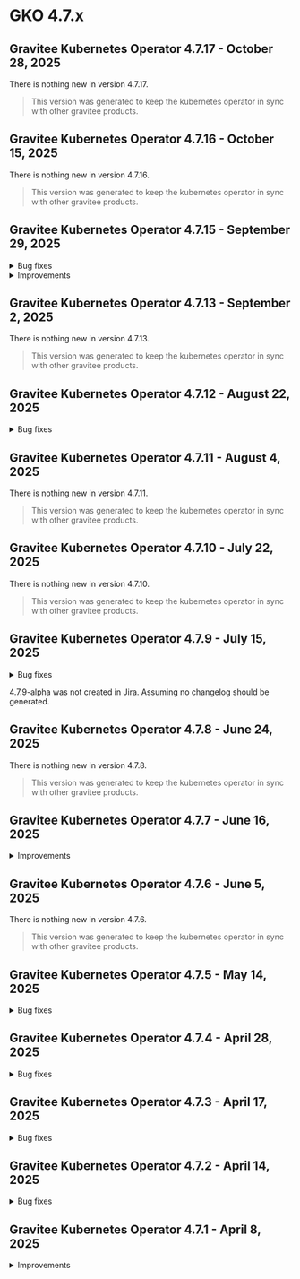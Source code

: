 # GKO 4.7.x

## Gravitee Kubernetes Operator 4.7.17 - October 28, 2025

There is nothing new in version 4.7.17.

> This version was generated to keep the kubernetes operator in sync with other gravitee products.


## Gravitee Kubernetes Operator 4.7.16 - October 15, 2025

There is nothing new in version 4.7.16.

> This version was generated to keep the kubernetes operator in sync with other gravitee products.


## Gravitee Kubernetes Operator 4.7.15 - September 29, 2025
    
<details>
<summary>Bug fixes</summary>

  **GKO**

  * Can't delete SharedPolicyGroup [#10827](https://github.com/gravitee-io/issues/issues/10827)
  * Finalizer of a secret un-referenced by a context don't get removed  on update [#10707](https://github.com/gravitee-io/issues/issues/10707)

</details>


<details>
<summary>Improvements</summary>

  **GKO**

  * Add proxy support for HTTP client [#10830](https://github.com/gravitee-io/issues/issues/10830)

</details>


## Gravitee Kubernetes Operator 4.7.13 - September 2, 2025

There is nothing new in version 4.7.13.

> This version was generated to keep the kubernetes operator in sync with other gravitee products.
> 
## Gravitee Kubernetes Operator 4.7.12 - August 22, 2025
    
<details>
<summary>Bug fixes</summary>

  * GKO-created applications can be deleted through the portal UI [#10651](https://github.com/gravitee-io/issues/issues/10651)
</details>


## Gravitee Kubernetes Operator 4.7.11 - August 4, 2025

There is nothing new in version 4.7.11.

> This version was generated to keep the kubernetes operator in sync with other gravitee products.


## Gravitee Kubernetes Operator 4.7.10 - July 22, 2025

There is nothing new in version 4.7.10.

> This version was generated to keep the kubernetes operator in sync with other gravitee products.


## Gravitee Kubernetes Operator 4.7.9 - July 15, 2025
    
<details>
<summary>Bug fixes</summary>

  * Promotion between multiple clusters fails because of plan IDs duplication [#10641](https://github.com/gravitee-io/issues/issues/10641)
</details>


4.7.9-alpha was not created in Jira. Assuming no changelog should be generated.

## Gravitee Kubernetes Operator 4.7.8 - June 24, 2025

There is nothing new in version 4.7.8.

> This version was generated to keep the kubernetes operator in sync with other gravitee products.

## Gravitee Kubernetes Operator 4.7.7 - June 16, 2025

<details>

<summary>Improvements</summary>

* Allow to specify custom annotations and labels on manager deployment / pod [#10613](https://github.com/gravitee-io/issues/issues/10613)

</details>

## Gravitee Kubernetes Operator 4.7.6 - June 5, 2025

There is nothing new in version 4.7.6.

> This version was generated to keep the kubernetes operator in sync with other gravitee products.

## Gravitee Kubernetes Operator 4.7.5 - May 14, 2025

<details>

<summary>Bug fixes</summary>

* Management Context Could not be resolved in Webhook when GKO deployed on multiple namespaces [#10562](https://github.com/gravitee-io/issues/issues/10562)
* Unable to delete APIs using GKO templating [#10554](https://github.com/gravitee-io/issues/issues/10554)
* API Policies show disabled in the UI for V4 API's created via the GKO operator. [#10543](https://github.com/gravitee-io/issues/issues/10543)
* mAPI throws exception an Application is created using GKO with empty pictureUrl [#10531](https://github.com/gravitee-io/issues/issues/10531)

</details>

## Gravitee Kubernetes Operator 4.7.4 - April 28, 2025

<details>

<summary>Bug fixes</summary>

* auto-assigned groups are not added to applications [#10513](https://github.com/gravitee-io/issues/issues/10513)
* Unable to remove kubernetes secret used as template for an APIV4 [#10510](https://github.com/gravitee-io/issues/issues/10510)
* Change in Config Maps or Secrets used for templating are not reflected in targeted resources [#10498](https://github.com/gravitee-io/issues/issues/10498)

</details>

## Gravitee Kubernetes Operator 4.7.3 - April 17, 2025

<details>

<summary>Bug fixes</summary>

* APIs updated via GKO lose automatic group associations if not present on the CRD [#10508](https://github.com/gravitee-io/issues/issues/10508)
* Installing several operators in multiple namespaces is not possible due to webhook conflict [#10499](https://github.com/gravitee-io/issues/issues/10499)
* Validation webhook accepts MTLS plan for native APIs [#10506](https://github.com/gravitee-io/issues/issues/10506)

</details>

## Gravitee Kubernetes Operator 4.7.2 - April 14, 2025

<details>

<summary>Bug fixes</summary>

* v4 APIs created via GKO not displayed in assigned Category [#10448](https://github.com/gravitee-io/issues/issues/10448)

</details>

## Gravitee Kubernetes Operator 4.7.1 - April 8, 2025

<details>

<summary>Improvements</summary>

* Allow to set `hostNetwork` flag in manager deployment [#10478](https://github.com/gravitee-io/issues/issues/10478)

</details>
